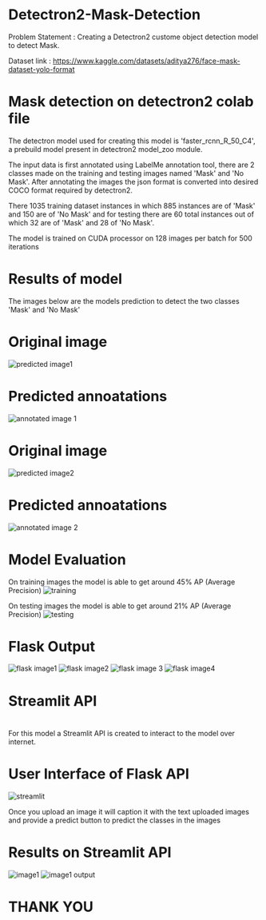 # Detectron2-Mask-Detection
Problem Statement : Creating a Detectron2 custome object detection model to detect Mask.

Dataset link : https://www.kaggle.com/datasets/aditya276/face-mask-dataset-yolo-format


# Mask detection on detectron2 colab file

The detectron model used for creating this model is 'faster_rcnn_R_50_C4', a prebuild model present in detectron2 model_zoo module.

The input data is first annotated using LabelMe annotation tool, there are 2 classes made on the training and testing images named 'Mask' and 'No Mask'. After annotating the images the json format is converted into desired COCO format required by detectron2.

There 1035 training dataset instances in which 885 instances are of 'Mask' and 150 are of 'No Mask' and for testing there are 60 total instances out of which 32 are of 'Mask' and 28 of 'No Mask'.

The model is trained on CUDA processor on 128 images per batch for 500 iterations

# Results of model
The images below are the models prediction to detect the two classes 'Mask' and 'No Mask'

# Original image
![predicted image1](https://github.com/nehach29/Flask-API-and-Streamlit-of-Detectron2-model/assets/109617232/df15b241-0c58-46ce-b6fe-7c2a4ccd277d)

# Predicted annoatations 
![annotated image 1](https://github.com/nehach29/Flask-API-and-Streamlit-of-Detectron2-model/assets/109617232/103c25c6-5d40-4888-baab-92f8147066c2)

# Original image
![predicted image2](https://github.com/nehach29/Flask-API-and-Streamlit-of-Detectron2-model/assets/109617232/775cac8a-b4e5-4006-9f03-dcd7dc598583)

# Predicted annoatations 
![annotated image 2](https://github.com/nehach29/Flask-API-and-Streamlit-of-Detectron2-model/assets/109617232/3cbcfb1e-7dbd-4dbb-a347-ed57c7a5dce4)

# Model Evaluation 

On training images the model is able to get around 45% AP (Average Precision)
![training](https://github.com/nehach29/Flask-API-and-Streamlit-of-Detectron2-model/assets/109617232/ebdc53e0-68ed-4972-a4d0-a7b2d58b9dd0)


On testing images the model is able to get around 21% AP (Average Precision)
![testing](https://github.com/nehach29/Flask-API-and-Streamlit-of-Detectron2-model/assets/109617232/03175941-1640-4b8d-bbf9-42efcc552bb6)

# Flask Output
![flask image1](https://github.com/nehach29/Flask-API-and-Streamlit-of-Detectron2-model/assets/109617232/6bdc050c-880a-47d6-b0d5-0442bcdd4489)
![flask image2](https://github.com/nehach29/Flask-API-and-Streamlit-of-Detectron2-model/assets/109617232/a741d613-ee64-4cf0-a9c8-f471afaba550)
![flask image 3](https://github.com/nehach29/Flask-API-and-Streamlit-of-Detectron2-model/assets/109617232/2d7abec0-c49e-401a-bb7a-d8f8c56fe631)
![flask image4](https://github.com/nehach29/Flask-API-and-Streamlit-of-Detectron2-model/assets/109617232/769104f9-7ec0-4d56-be6c-d3b354ee3235)

# Streamlit API
#
For this model a Streamlit API is created to interact to the model over internet.

# User Interface of Flask API
![streamlit](https://github.com/nehach29/Flask-API-and-Streamlit-of-Detectron2-model/assets/109617232/d2d0909b-1d00-452f-b12e-24d7dc7a5d15)


Once you upload an image it will caption it with the text uploaded images and provide a predict button to predict the classes in the images

# Results on Streamlit API
![image1](https://github.com/nehach29/Flask-API-and-Streamlit-of-Detectron2-model/assets/109617232/c54f9af0-a6fc-44a8-81d9-9a69e947f356)
![image1 output](https://github.com/nehach29/Flask-API-and-Streamlit-of-Detectron2-model/assets/109617232/3adb6dc7-79c8-4dc4-abe6-8fcdb2c5fc3c)


# THANK YOU 




